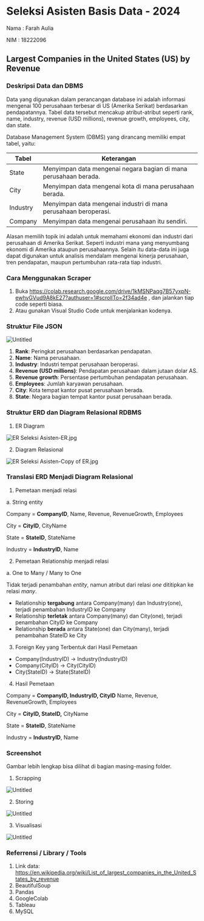 # Seleksi Asisten Basis Data - 2024

Nama : Farah Aulia

NIM : 18222096

## Largest Companies in the United States (US) by Revenue

### Deskripsi Data dan DBMS

Data yang digunakan dalam perancangan database ini adalah informasi mengenai 100 perusahaan terbesar di US (Amerika Serikat) berdasarkan pendapatannya. Tabel data tersebut mencakup atribut-atribut seperti rank, name, industry, revenue (USD millions), revenue growth, employees, city, dan state.

Database Management System (DBMS) yang dirancang memiliki empat tabel, yaitu:

| Tabel | Keterangan |
| --- | --- |
| State | Menyimpan data mengenai negara bagian di mana perusahaan berada.  |
| City | Menyimpan data mengenai kota di mana perusahaan berada.  |
| Industry | Menyimpan data mengenai industri di mana perusahaan beroperasi. |
| Company | Menyimpan data mengenai perusahaan itu sendiri.  |

Alasan memilih topik ini adalah untuk memahami ekonomi dan industri dari perusahaan di Amerika Serikat. Seperti industri mana yang menyumbang ekonomi di Amerika ataupun perusahaannya. Selain itu data-data ini juga dapat digunakan untuk analisis mendalam mengenai kinerja perusahaan, tren pendapatan, maupun pertumbuhan rata-rata tiap industri.

### Cara Menggunakan Scraper

1. Buka https://colab.research.google.com/drive/1kMSNPaqg7B57yxpN-ewhvGVud9A8kE27?authuser=1#scrollTo=2f34ad4e , dan jalankan tiap code seperti biasa.
2. Atau gunakan Visual Studio Code untuk menjalankan kodenya.

### Struktur File JSON

![Untitled](https://prod-files-secure.s3.us-west-2.amazonaws.com/fb23990a-f5fc-441f-8a45-83ad52076085/e575e1e4-1be5-49c3-b8e8-7c202133112f/Untitled.png)

1. **Rank**: Peringkat perusahaan berdasarkan pendapatan.
2. **Name**: Nama perusahaan.
3. **Industry**: Industri tempat perusahaan beroperasi.
4. **Revenue (USD millions)**: Pendapatan perusahaan dalam jutaan dolar AS.
5. **Revenue growth**: Persentase pertumbuhan pendapatan perusahaan.
6. **Employees**: Jumlah karyawan perusahaan.
7. **City**: Kota tempat kantor pusat perusahaan berada.
8. **State**: Negara bagian tempat kantor pusat perusahaan berada.

### Struktur ERD dan Diagram Relasional RDBMS

1. ER Diagram

![ER Seleksi Asisten-ER.jpg](https://prod-files-secure.s3.us-west-2.amazonaws.com/fb23990a-f5fc-441f-8a45-83ad52076085/11b47a9d-97b6-4ff2-a566-463290c15d09/ER_Seleksi_Asisten-ER.jpg)

2. Diagram Relasional

![ER Seleksi Asisten-Copy of ER.jpg](https://prod-files-secure.s3.us-west-2.amazonaws.com/fb23990a-f5fc-441f-8a45-83ad52076085/0a4d3b6a-5d29-43c0-82ff-78ddc34ed98c/ER_Seleksi_Asisten-Copy_of_ER.jpg)

### Translasi ERD Menjadi Diagram Relasional

1. Pemetaan menjadi relasi

a. String entity

Company = **CompanyID**, Name, Revenue, RevenueGrowth, Employees

City = **CityID**, CityName

State = **StateID**, StateName

Industry = **IndustryID**, Name

2. Pemetaan Relationship menjadi relasi

a. One to Many / Many to One

Tidak terjadi penambahan *entity*, namun atribut dari relasi *one* dititipkan ke relasi *many*.

- Relationship **tergabung** antara Company(many) dan Industry(one), terjadi penambahan IndustryID ke Company
- Relationship **terletak** antara Company(many) dan City(one), terjadi penambahan CityID ke Company
- Relationship **berada** antara State(one) dan City(many), terjadi penambahan StateID ke City
3. Foreign Key yang Terbentuk dari Hasil Pemetaan
- Company(IndustryID) → Industry(IndustryID)
- Company(CityID) → City(CityID)
- City(StateID) → State(StateID)
4. Hasil Pemetaan

Company = **CompanyID, IndustryID, CityID** Name, Revenue, RevenueGrowth, Employees

City = **CityID, StateID,** CityName

State = **StateID**, StateName

Industry = **IndustryID**, Name

### Screenshot

Gambar lebih lengkap bisa dilihat di bagian masing-masing folder.

1. Scrapping

![Untitled](https://prod-files-secure.s3.us-west-2.amazonaws.com/fb23990a-f5fc-441f-8a45-83ad52076085/dcbc98a6-19d7-4df1-a1ab-ff86c9170235/Untitled.png)

2. Storing

![Untitled](https://prod-files-secure.s3.us-west-2.amazonaws.com/fb23990a-f5fc-441f-8a45-83ad52076085/8da8b5e2-733b-4c4c-8820-d000f3e6abb2/Untitled.png)

3. Visualisasi

![Untitled](https://prod-files-secure.s3.us-west-2.amazonaws.com/fb23990a-f5fc-441f-8a45-83ad52076085/82cde0bd-9c8e-4bf6-a407-c1dae29f209b/Untitled.png)

### Referrensi / Library / Tools

1. Link data: https://en.wikipedia.org/wiki/List_of_largest_companies_in_the_United_States_by_revenue 
2. BeautifulSoup
3. Pandas
4. GoogleColab
5. Tableau
6. MySQL
